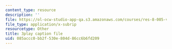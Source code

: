 ```yaml
---
content_type: resource
description: ''
file: https://ol-ocw-studio-app-qa.s3.amazonaws.com/courses/res-8-005-vibrations-and-waves-problem-solving-fall-2012/085accc0bb2f530e804d86cc6b6fd209_h4S4eHdwUL0.vtt
file_type: application/x-subrip
resourcetype: Other
title: 3play caption file
uid: 085accc0-bb2f-530e-804d-86cc6b6fd209
---
```

